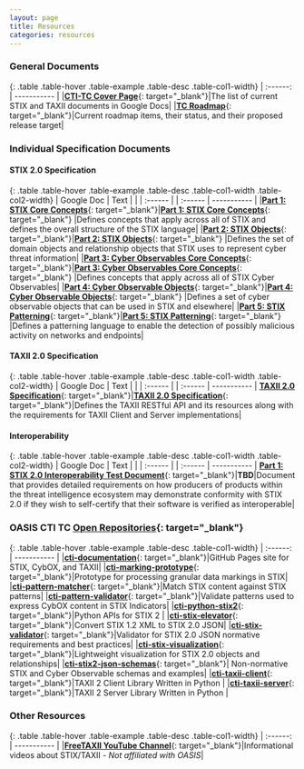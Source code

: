 ```yaml
---
layout: page
title: Resources
categories: resources
---
```



### General Documents

{: .table .table-hover .table-example .table-desc .table-col1-width}
| :------: | ----------- |
|[**CTI-TC Cover Page**](https://docs.google.com/document/d/1yvqWaPPnPW-2NiVCLqzRszcx91ffMowfT5MmE9Nsy_w){: target="_blank"}|The list of current STIX and TAXII documents in Google Docs|
|[**TC Roadmap**](https://docs.google.com/document/d/1yvqWaPPnPW-2NiVCLqzRszcx91ffMowfT5MmE9Nsy_w/edit#heading=h.rnemfnrew1l4){: target="_blank"}|Current roadmap items, their status, and their proposed release target|


### Individual Specification Documents

#### STIX 2.0 Specification

{: .table .table-hover .table-example .table-desc .table-col1-width .table-col2-width}
| Google Doc | Text | |
| :------ | | :------ | ----------- |
|[**Part 1: STIX Core Concepts**](https://docs.google.com/document/d/1dIrh1Lp3KAjEMm8o2VzAmuV0Peu-jt9aAh1IHrjAroM){: target="_blank"}|[**Part 1: STIX Core Concepts**](https://docs.google.com/document/d/1dIrh1Lp3KAjEMm8o2VzAmuV0Peu-jt9aAh1IHrjAroM/pub){: target="_blank"} |Defines concepts that apply across all of STIX and defines the overall structure of the STIX language|
|[**Part 2: STIX Objects**](https://docs.google.com/document/d/1IvkLxg_tCnICsatu2lyxKmWmh1gY2h8HUNssKIE-UIA){: target="_blank"}|[**Part 2: STIX Objects**](https://docs.google.com/document/d/1IvkLxg_tCnICsatu2lyxKmWmh1gY2h8HUNssKIE-UIA/pub){: target="_blank"} |Defines the set of domain objects and relationship objects that STIX uses to represent cyber threat information|
|[**Part 3: Cyber Observables Core Concepts**](https://docs.google.com/document/d/1ti4Ei_ii_Uc4izHNZlYmBP9NgD5-iVWC--y-3HmGZyg){: target="_blank"}|[**Part 3: Cyber Observables Core Concepts**](https://docs.google.com/document/d/1ti4Ei_ii_Uc4izHNZlYmBP9NgD5-iVWC--y-3HmGZyg/pub){: target="_blank"} |Defines concepts that apply across all of STIX Cyber Observables|
|[**Part 4: Cyber Observable Objects**](https://docs.google.com/document/d/167aIyr5BIAJJORzjT11U25cGSBJ0cBNSdkheNJFz6l8){: target="_blank"}|[**Part 4: Cyber Observable Objects**](https://docs.google.com/document/d/167aIyr5BIAJJORzjT11U25cGSBJ0cBNSdkheNJFz6l8/pub){: target="_blank"} |Defines a set of cyber observable objects that can be used in STIX and elsewhere|
|[**Part 5: STIX Patterning**](https://docs.google.com/document/d/1nK1RXcE2aMvQoG1Kgr3aTBtHZ1IyehzOk7vU0n5FUGY){: target="_blank"}|[**Part 5: STIX Patterning**](https://docs.google.com/document/d/1nK1RXcE2aMvQoG1Kgr3aTBtHZ1IyehzOk7vU0n5FUGY/pub){: target="_blank"} |Defines a patterning language to enable the detection of possibly malicious activity on networks and endpoints|

#### TAXII 2.0 Specification

{: .table .table-hover .table-example .table-desc .table-col1-width .table-col2-width}
| Google Doc | Text | |
| :------ | | :------ | ----------- |
[**TAXII 2.0 Specification**](https://docs.google.com/document/d/1Jv9ICjUNZrOnwUXtenB1QcnBLO35RnjQcJLsa1mGSkI){: target="_blank"}|[**TAXII 2.0 Specification**](https://docs.google.com/document/d/1Jv9ICjUNZrOnwUXtenB1QcnBLO35RnjQcJLsa1mGSkI/pub){: target="_blank"}|Defines the TAXII RESTful API and its resources along with the requirements for TAXII Client and Server implementations|

#### Interoperability

{: .table .table-hover .table-example .table-desc .table-col1-width .table-col2-width}
| Google Doc | Text | |
| :------ | | :------ | ----------- |
[**Part 1: STIX 2.0 Interoperability Test Document**](https://docs.google.com/document/d/1Bk3QsGqS84odU2iJtTZ8GokLZIOuz52iM7QKkRhJtQc){: target="_blank"}|**TBD**|Document that provides detailed requirements on how producers of products within the threat intelligence ecosystem may demonstrate conformity with STIX 2.0 if they wish to self-certify that their software is verified as interoperable|


### OASIS CTI TC [Open Repositories](https://www.oasis-open.org/resources/open-repositories/){: target="_blank"}

{: .table .table-hover .table-example .table-desc .table-col1-width}
| :------: | ----------- |
|[**cti-documentation**](https://github.com/oasis-open/cti-documentation){: target="_blank"}|GitHub Pages site for STIX, CybOX, and TAXII|
|[**cti-marking-prototype**](https://github.com/oasis-open/cti-marking-prototype){: target="_blank"}|Prototype for processing granular data markings in STIX|
|[**cti-pattern-matcher**](https://github.com/oasis-open/cti-pattern-matcher){: target="_blank"}|Match STIX content against STIX patterns|
|[**cti-pattern-validator**](https://github.com/oasis-open/cti-pattern-validator){: target="_blank"}|Validate patterns used to express CybOX content in STIX Indicators|
|[**cti-python-stix2**](https://github.com/oasis-open/cti-python-stix2){: target="_blank"}|Python APIs for STIX 2 |
|[**cti-stix-elevator**](https://github.com/oasis-open/cti-stix-elevator){: target="_blank"}|Convert STIX 1.2 XML to STIX 2.0 JSON|
|[**cti-stix-validator**](https://github.com/oasis-open/cti-stix-validator){: target="_blank"}|Validator for STIX 2.0 JSON normative requirements and best practices|
|[**cti-stix-visualization**](https://github.com/oasis-open/cti-stix-visualization){: target="_blank"}|Lightweight visualization for STIX 2.0 objects and relationships|
|[**cti-stix2-json-schemas**](https://github.com/oasis-open/cti-stix2-json-schemas){: target="_blank"}| Non-normative STIX and Cyber Observable schemas and examples|
|[**cti-taxii-client**](https://github.com/oasis-open/cti-taxii-client){: target="_blank"}|TAXII 2 Client Library Written in Python |
|[**cti-taxii-server**](https://github.com/oasis-open/cti-taxii-server){: target="_blank"}|TAXII 2 Server Library Written in Python |

### Other Resources

{: .table .table-hover .table-example .table-desc .table-col1-width}
| :------: | ----------- |
|[**FreeTAXII YouTube Channel**](https://www.youtube.com/channel/UCmW_oi_zce3On4LyK9KDnfg){: target="_blank"}|Informational videos about STIX/TAXII  - _Not affiliated with OASIS_|

